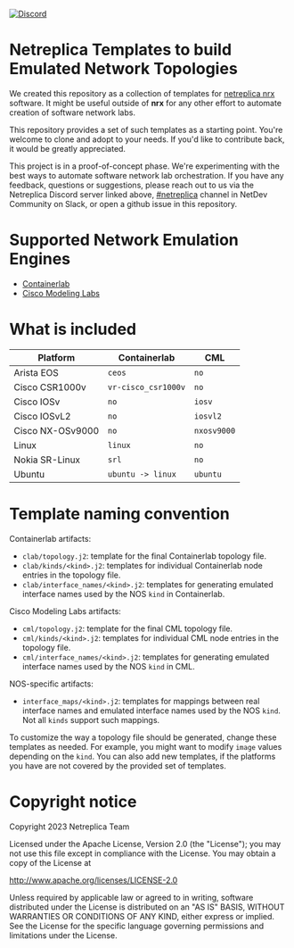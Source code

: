 [![Discord](https://img.shields.io/discord/1075106069862416525?label=discord)](https://discord.gg/M2SkgSdKht)

# Netreplica Templates to build Emulated Network Topologies

We created this repository as a collection of templates for [netreplica nrx](https://github.com/netreplica/nrx/blob/main/README.md) software. It might be useful outside of **nrx** for any other effort to automate creation of software network labs.

This repository provides a set of such templates as a starting point. You're welcome to clone and adopt to your needs. If you'd like to contribute back, it would be greatly appreciated.

This project is in a proof-of-concept phase. We're experimenting with the best ways to automate software network lab orchestration. If you have any feedback, questions or suggestions, please reach out to us via the Netreplica Discord server linked above, [#netreplica](https://netdev-community.slack.com/archives/C054GKBC4LB) channel in NetDev Community on Slack, or open a github issue in this repository.

# Supported Network Emulation Engines

* [Containerlab](https://containerlab.dev/)
* [Cisco Modeling Labs](https://developer.cisco.com/modeling-labs/)

# What is included

| Platform                 | Containerlab              | CML                     |
| --------------           | ------------              | --------                |
| Arista EOS               | `ceos`                    | `no`                    |
| Cisco CSR1000v           | `vr-cisco_csr1000v`       | `no`                    |
| Cisco IOSv               | `no`                      | `iosv`                  |
| Cisco IOSvL2             | `no`                      | `iosvl2`                |
| Cisco NX-OSv9000         | `no`                      | `nxosv9000`             |
| Linux                    | `linux`                   | `no`                    |
| Nokia SR-Linux           | `srl`                     | `no`                    |
| Ubuntu                   | `ubuntu -> linux`         | `ubuntu`                |


# Template naming convention

Containerlab artifacts:

* `clab/topology.j2`: template for the final Containerlab topology file.
* `clab/kinds/<kind>.j2`: templates for individual Containerlab node entries in the topology file.
* `clab/interface_names/<kind>.j2`: templates for generating emulated interface names used by the NOS `kind` in Containerlab.

Cisco Modeling Labs artifacts:

* `cml/topology.j2`: template for the final CML topology file.
* `cml/kinds/<kind>.j2`: templates for individual CML node entries in the topology file.
* `cml/interface_names/<kind>.j2`: templates for generating emulated interface names used by the NOS `kind` in CML.

NOS-specific artifacts:

* `interface_maps/<kind>.j2`: templates for mappings between real interface names and emulated interface names used by the NOS `kind`. Not all `kinds` support such mappings.

To customize the way a topology file should be generated, change these templates as needed. For example, you might want to modify `image` values depending on the `kind`. You can also add new templates, if the platforms you have are not covered by the provided set of templates.

# Copyright notice

Copyright 2023 Netreplica Team

Licensed under the Apache License, Version 2.0 (the "License");
you may not use this file except in compliance with the License.
You may obtain a copy of the License at

   http://www.apache.org/licenses/LICENSE-2.0

Unless required by applicable law or agreed to in writing, software
distributed under the License is distributed on an "AS IS" BASIS,
WITHOUT WARRANTIES OR CONDITIONS OF ANY KIND, either express or implied.
See the License for the specific language governing permissions and
limitations under the License.